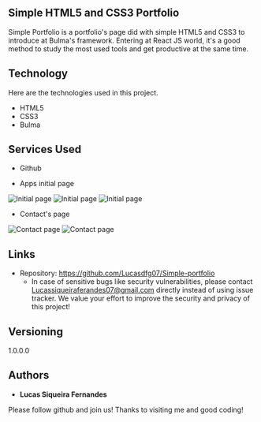 ## Simple HTML5 and CSS3 Portfolio
Simple Portfolio is a portfolio's page did with simple HTML5 and CSS3 to introduce at Bulma's framework. Entering at React JS world, it's a good method to study the most used tools and get productive at the same time.


## Technology 

Here are the technologies used in this project.

* HTML5
* CSS3
* Bulma

## Services Used

* Github

- Apps initial page

![Initial page](https://github.com/Lucasdfg07/Simple-portfolio/blob/master/images/readme_images/initial1.png)
![Initial page](https://github.com/Lucasdfg07/Simple-portfolio/blob/master/images/readme_images/initial2.png)
![Initial page](https://github.com/Lucasdfg07/Simple-portfolio/blob/master/images/readme_images/initial3.png)

- Contact's page

![Contact page](https://github.com/Lucasdfg07/Simple-portfolio/blob/master/images/readme_images/contact1.png)
![Contact page](https://github.com/Lucasdfg07/Simple-portfolio/blob/master/images/readme_images/contact2.png)


## Links
  - Repository: https://github.com/Lucasdfg07/Simple-portfolio
    - In case of sensitive bugs like security vulnerabilities, please contact
      Lucassiqueiraferandes07@gmail.com directly instead of using issue tracker. We value your effort
      to improve the security and privacy of this project!

  ## Versioning

  1.0.0.0


  ## Authors

  * **Lucas Siqueira Fernandes** 

  Please follow github and join us!
  Thanks to visiting me and good coding!
